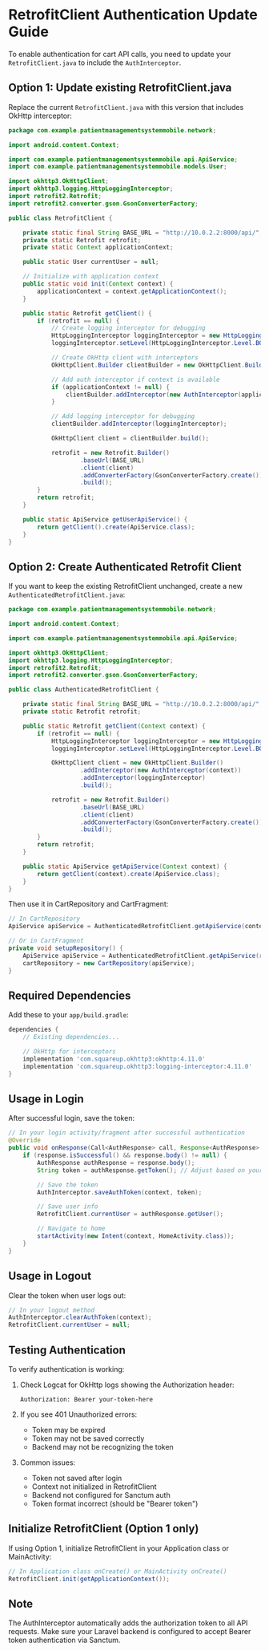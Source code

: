 # RetrofitClient Authentication Update Guide

To enable authentication for cart API calls, you need to update your `RetrofitClient.java` to include the `AuthInterceptor`.

## Option 1: Update existing RetrofitClient.java

Replace the current `RetrofitClient.java` with this version that includes OkHttp interceptor:

```java
package com.example.patientmanagementsystemmobile.network;

import android.content.Context;

import com.example.patientmanagementsystemmobile.api.ApiService;
import com.example.patientmanagementsystemmobile.models.User;

import okhttp3.OkHttpClient;
import okhttp3.logging.HttpLoggingInterceptor;
import retrofit2.Retrofit;
import retrofit2.converter.gson.GsonConverterFactory;

public class RetrofitClient {

    private static final String BASE_URL = "http://10.0.2.2:8000/api/";
    private static Retrofit retrofit;
    private static Context applicationContext;

    public static User currentUser = null;

    // Initialize with application context
    public static void init(Context context) {
        applicationContext = context.getApplicationContext();
    }

    public static Retrofit getClient() {
        if (retrofit == null) {
            // Create logging interceptor for debugging
            HttpLoggingInterceptor loggingInterceptor = new HttpLoggingInterceptor();
            loggingInterceptor.setLevel(HttpLoggingInterceptor.Level.BODY);

            // Create OkHttp client with interceptors
            OkHttpClient.Builder clientBuilder = new OkHttpClient.Builder();

            // Add auth interceptor if context is available
            if (applicationContext != null) {
                clientBuilder.addInterceptor(new AuthInterceptor(applicationContext));
            }

            // Add logging interceptor for debugging
            clientBuilder.addInterceptor(loggingInterceptor);

            OkHttpClient client = clientBuilder.build();

            retrofit = new Retrofit.Builder()
                    .baseUrl(BASE_URL)
                    .client(client)
                    .addConverterFactory(GsonConverterFactory.create())
                    .build();
        }
        return retrofit;
    }

    public static ApiService getUserApiService() {
        return getClient().create(ApiService.class);
    }
}
```

## Option 2: Create Authenticated Retrofit Client

If you want to keep the existing RetrofitClient unchanged, create a new `AuthenticatedRetrofitClient.java`:

```java
package com.example.patientmanagementsystemmobile.network;

import android.content.Context;

import com.example.patientmanagementsystemmobile.api.ApiService;

import okhttp3.OkHttpClient;
import okhttp3.logging.HttpLoggingInterceptor;
import retrofit2.Retrofit;
import retrofit2.converter.gson.GsonConverterFactory;

public class AuthenticatedRetrofitClient {

    private static final String BASE_URL = "http://10.0.2.2:8000/api/";
    private static Retrofit retrofit;

    public static Retrofit getClient(Context context) {
        if (retrofit == null) {
            HttpLoggingInterceptor loggingInterceptor = new HttpLoggingInterceptor();
            loggingInterceptor.setLevel(HttpLoggingInterceptor.Level.BODY);

            OkHttpClient client = new OkHttpClient.Builder()
                    .addInterceptor(new AuthInterceptor(context))
                    .addInterceptor(loggingInterceptor)
                    .build();

            retrofit = new Retrofit.Builder()
                    .baseUrl(BASE_URL)
                    .client(client)
                    .addConverterFactory(GsonConverterFactory.create())
                    .build();
        }
        return retrofit;
    }

    public static ApiService getApiService(Context context) {
        return getClient(context).create(ApiService.class);
    }
}
```

Then use it in CartRepository and CartFragment:
```java
// In CartRepository
ApiService apiService = AuthenticatedRetrofitClient.getApiService(context);

// Or in CartFragment
private void setupRepository() {
    ApiService apiService = AuthenticatedRetrofitClient.getApiService(requireContext());
    cartRepository = new CartRepository(apiService);
}
```

## Required Dependencies

Add these to your `app/build.gradle`:

```gradle
dependencies {
    // Existing dependencies...

    // OkHttp for interceptors
    implementation 'com.squareup.okhttp3:okhttp:4.11.0'
    implementation 'com.squareup.okhttp3:logging-interceptor:4.11.0'
}
```

## Usage in Login

After successful login, save the token:

```java
// In your login activity/fragment after successful authentication
@Override
public void onResponse(Call<AuthResponse> call, Response<AuthResponse> response) {
    if (response.isSuccessful() && response.body() != null) {
        AuthResponse authResponse = response.body();
        String token = authResponse.getToken(); // Adjust based on your API response

        // Save the token
        AuthInterceptor.saveAuthToken(context, token);

        // Save user info
        RetrofitClient.currentUser = authResponse.getUser();

        // Navigate to home
        startActivity(new Intent(context, HomeActivity.class));
    }
}
```

## Usage in Logout

Clear the token when user logs out:

```java
// In your logout method
AuthInterceptor.clearAuthToken(context);
RetrofitClient.currentUser = null;
```

## Testing Authentication

To verify authentication is working:

1. Check Logcat for OkHttp logs showing the Authorization header:
   ```
   Authorization: Bearer your-token-here
   ```

2. If you see 401 Unauthorized errors:
   - Token may be expired
   - Token may not be saved correctly
   - Backend may not be recognizing the token

3. Common issues:
   - Token not saved after login
   - Context not initialized in RetrofitClient
   - Backend not configured for Sanctum auth
   - Token format incorrect (should be "Bearer token")

## Initialize RetrofitClient (Option 1 only)

If using Option 1, initialize RetrofitClient in your Application class or MainActivity:

```java
// In Application class onCreate() or MainActivity onCreate()
RetrofitClient.init(getApplicationContext());
```

## Note

The AuthInterceptor automatically adds the authorization token to all API requests. Make sure your Laravel backend is configured to accept Bearer token authentication via Sanctum.
